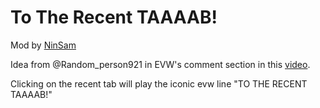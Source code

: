 # To The Recent TAAAAB!

Mod by [NinSam](https://gdbrowser.com/u/20754112) 

Idea from @Random_person921 in EVW's comment section in this [video](https://www.youtube.com/watch?v=khNOxO_uq80&t=25s).


Clicking on the recent tab will play the iconic evw line "TO THE RECENT TAAAAB!"